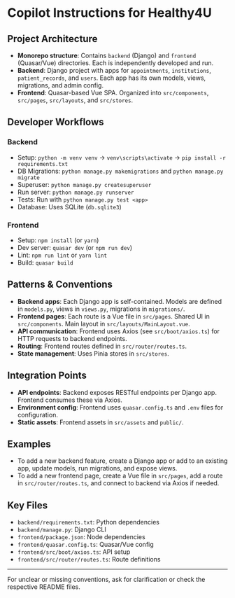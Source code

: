 # Copilot Instructions for Healthy4U

## Project Architecture
- **Monorepo structure**: Contains `backend` (Django) and `frontend` (Quasar/Vue) directories. Each is independently developed and run.
- **Backend**: Django project with apps for `appointments`, `institutions`, `patient_records`, and `users`. Each app has its own models, views, migrations, and admin config.
- **Frontend**: Quasar-based Vue SPA. Organized into `src/components`, `src/pages`, `src/layouts`, and `src/stores`.

## Developer Workflows
### Backend
- Setup: `python -m venv venv` → `venv\scripts\activate` → `pip install -r requirements.txt`
- DB Migrations: `python manage.py makemigrations` and `python manage.py migrate`
- Superuser: `python manage.py createsuperuser`
- Run server: `python manage.py runserver`
- Tests: Run with `python manage.py test <app>`
- Database: Uses SQLite (`db.sqlite3`)

### Frontend
- Setup: `npm install` (or `yarn`)
- Dev server: `quasar dev` (or `npm run dev`)
- Lint: `npm run lint` or `yarn lint`
- Build: `quasar build`

## Patterns & Conventions
- **Backend apps**: Each Django app is self-contained. Models are defined in `models.py`, views in `views.py`, migrations in `migrations/`.
- **Frontend pages**: Each route is a Vue file in `src/pages`. Shared UI in `src/components`. Main layout in `src/layouts/MainLayout.vue`.
- **API communication**: Frontend uses Axios (see `src/boot/axios.ts`) for HTTP requests to backend endpoints.
- **Routing**: Frontend routes defined in `src/router/routes.ts`.
- **State management**: Uses Pinia stores in `src/stores`.

## Integration Points
- **API endpoints**: Backend exposes RESTful endpoints per Django app. Frontend consumes these via Axios.
- **Environment config**: Frontend uses `quasar.config.ts` and `.env` files for configuration.
- **Static assets**: Frontend assets in `src/assets` and `public/`.

## Examples
- To add a new backend feature, create a Django app or add to an existing app, update models, run migrations, and expose views.
- To add a new frontend page, create a Vue file in `src/pages`, add a route in `src/router/routes.ts`, and connect to backend via Axios if needed.

## Key Files
- `backend/requirements.txt`: Python dependencies
- `backend/manage.py`: Django CLI
- `frontend/package.json`: Node dependencies
- `frontend/quasar.config.ts`: Quasar/Vue config
- `frontend/src/boot/axios.ts`: API setup
- `frontend/src/router/routes.ts`: Route definitions

---
For unclear or missing conventions, ask for clarification or check the respective README files.
